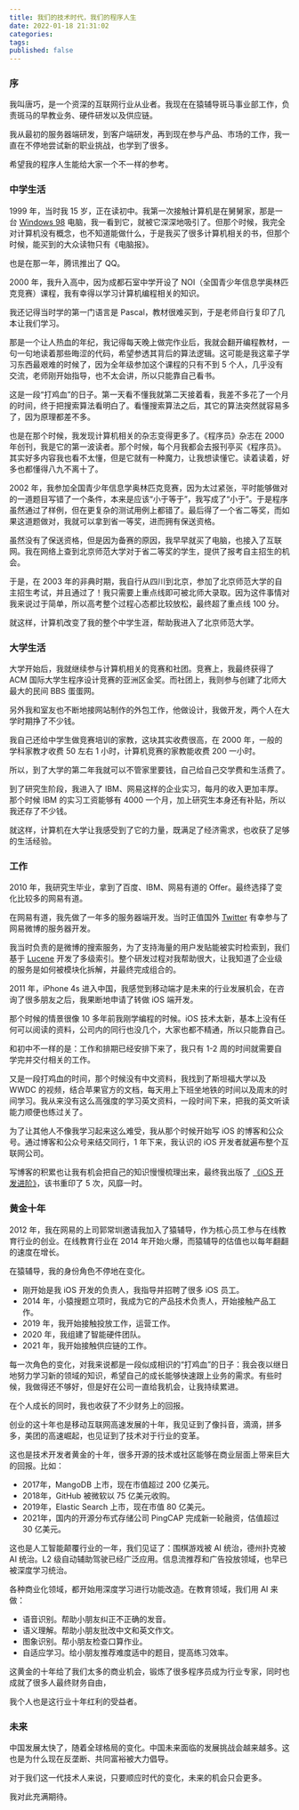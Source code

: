 ```yaml
---
title: 我们的技术时代，我们的程序人生
date: 2022-01-18 21:31:02
categories:
tags:
published: false
---
```


<!-- 

原稿：
https://gist.github.com/tangqiaoboy/7dc1b1e55840bc2dbfd4d674a0319617 

-->

### 序

我叫唐巧，是一个资深的互联网行业从业者。我现在在猿辅导斑马事业部工作，负责斑马的早教业务、硬件研发以及供应链。

我从最初的服务器端研发，到客户端研发，再到现在参与产品、市场的工作，我一直在不停地尝试新的职业挑战，也学到了很多。

希望我的程序人生能给大家一个不一样的参考。

### 中学生活

1999 年，当时我 15 岁，正在读初中。我第一次接触计算机是在舅舅家，那是一台 [Windows 98](https://en.wikipedia.org/wiki/Windows_98) 电脑，我一看到它，就被它深深地吸引了。但那个时候，我完全对计算机没有概念，也不知道能做什么，于是我买了很多计算机相关的书，但那个时候，能买到的大众读物只有《电脑报》。

也是在那一年，腾讯推出了 QQ。

2000 年，我升入高中，因为成都石室中学开设了 NOI（全国青少年信息学奥林匹克竞赛）课程，我有幸得以学习计算机编程相关的知识。

我还记得当时学的第一门语言是 Pascal，教材很难买到，于是老师自行复印了几本让我们学习。

那是一个让人热血的年纪，我记得每天晚上做完作业后，我就会翻开编程教材，一句一句地读着那些晦涩的代码，希望参透其背后的算法逻辑。这可能是我这辈子学习东西最艰难的时候了，因为全年级参加这个课程的只有不到 5 个人，几乎没有交流，老师刚开始指导，也不太会讲，所以只能靠自己看书。

这是一段“打鸡血”的日子。第一天看不懂我就第二天接着看，我差不多花了一个月的时间，终于把搜索算法看明白了。看懂搜索算法之后，其它的算法突然就容易多了，因为原理都差不多。

也是在那个时候，我发现计算机相关的杂志变得更多了。《程序员》杂志在 2000 年创刊，我是它的第一波读者。那个时候，每个月我都会去报刊亭买《程序员》。其实好多内容我也看不太懂，但是它就有一种魔力，让我想读懂它。读着读着，好多也都懂得八九不离十了。

2002 年，我参加全国青少年信息学奥林匹克竞赛，因为太过紧张，平时能够做对的一道题目写错了一个条件，本来是应该“小于等于”，我写成了“小于”。于是程序虽然通过了样例，但在更复杂的测试用例上都错了。最后得了一个省二等奖，而如果这道题做对，我就可以拿到省一等奖，进而拥有保送资格。

虽然没有了保送资格，但是因为备赛的原因，我早早就买了电脑，也接入了互联网。我在网络上查到北京师范大学对于省二等奖的学生，提供了报考自主招生的机会。

于是，在 2003 年的非典时期，我自行从四川到北京，参加了北京师范大学的自主招生考试，并且通过了！我只需要上重点线即可被北师大录取。因为这件事情对我来说过于简单，所以高考整个过程心态都比较放松，最终超了重点线 100 分。

就这样，计算机改变了我的整个中学生涯，帮助我进入了北京师范大学。

### 大学生活

大学开始后，我就继续参与计算机相关的竞赛和社团。竞赛上，我最终获得了 ACM 国际大学生程序设计竞赛的亚洲区金奖。而社团上，我则参与创建了北师大最大的民间 BBS 蛋蛋网。

另外我和室友也不断地接网站制作的外包工作，他做设计，我做开发，两个人在大学时期挣了不少钱。

我自己还给中学生做竞赛培训的家教，这块其实收费很高，在 2000 年，一般的学科家教才收费 50 左右 1 小时，计算机竞赛的家教能收费 200 一小时。

所以，到了大学的第二年我就可以不管家里要钱，自己给自己交学费和生活费了。

到了研究生阶段，我进入了 IBM、网易这样的企业实习，每月的收入更加丰厚。那个时候 IBM 的实习工资能够有 4000 一个月，加上研究生本身还有补贴，所以我还存了不少钱。

就这样，计算机在大学让我感受到了它的力量，既满足了经济需求，也收获了足够的生活经验。

### 工作

2010 年，我研究生毕业，拿到了百度、IBM、网易有道的 Offer。最终选择了变化比较多的网易有道。

在网易有道，我先做了一年多的服务器端开发。当时正值国外 [Twitter](https://twitter.com/) 有幸参与了网易微博的服务器开发。

我当时负责的是微博的搜索服务，为了支持海量的用户发贴能被实时检索到，我们基于 [Lucene](https://lucene.apache.org/) 开发了多级索引。整个研发过程对我帮助很大，让我知道了企业级的服务是如何被模块化拆解，并最终完成组合的。

2011 年，iPhone 4s 进入中国，我感觉到移动端才是未来的行业发展机会，在咨询了很多朋友之后，我果断地申请了转做 iOS 端开发。

那个时候的情景很像 10 多年前我刚学编程的时候。iOS 技术太新，基本上没有任何可以阅读的资料，公司内的同行也没几个，大家也都不精通，所以只能靠自己。

和初中不一样的是：工作和排期已经安排下来了，我只有 1-2 周的时间就需要自学完并交付相关的工作。

又是一段打鸡血的时间，那个时候没有中文资料，我找到了斯坦福大学以及 WWDC 的视频，结合苹果官方的文档，每天用上下班坐地铁的时间以及周末的时间学习。我从来没有这么高强度的学习英文资料，一段时间下来，把我的英文听读能力顺便也练过关了。

为了让其他人不像我学习起来这么难受，我从那个时候开始写 iOS 的博客和公众号。通过博客和公众号来结交同行，1 年下来，我认识的 iOS 开发者就遍布整个互联网公司。

写博客的积累也让我有机会把自己的知识慢慢梳理出来，最终我出版了 [《iOS 开发进阶》](https://item.jd.com/11598468.html)，该书重印了 5 次，风靡一时。

### 黄金十年

2012 年，我在网易的上司郭常圳邀请我加入了猿辅导，作为核心员工参与在线教育行业的创业。在线教育行业在 2014 年开始火爆，而猿辅导的估值也以每年翻翻的速度在增长。

在猿辅导，我的身份角色不停地在变化。

 * 刚开始是我 iOS 开发的负责人，我指导并招聘了很多 iOS 员工。
 * 2014 年，小猿搜题立项时，我成为它的产品技术负责人，开始接触产品工作。
 * 2019 年，我开始接触投放工作，运营工作。
 * 2020 年，我组建了智能硬件团队。
 * 2021 年，我开始接触供应链的工作。

每一次角色的变化，对我来说都是一段似成相识的“打鸡血”的日子：我会夜以继日地努力学习新的领域的知识，希望自己的成长能够快速跟上业务的需求。有些时候，我做得还不够好，但是好在公司一直给我机会，让我持续累进。

在个人成长的同时，我也收获了不少财务上的回报。

创业的这十年也是移动互联网高速发展的十年，我见证到了像抖音，滴滴，拼多多，美团的高速崛起，也见证到了技术对于行业的变革。

这也是技术开发者黄金的十年，很多开源的技术或社区能够在商业层面上带来巨大的回报。比如：

 * 2017年，MangoDB 上市，现在市值超过 200 亿美元。
 * 2018年，GitHub 被微软以 75 亿美元收购。
 * 2019年，Elastic Search 上市，现在市值 80 亿美元。
 * 2021年，国内的开源分布式存储公司 PingCAP 完成新一轮融资，估值超过 30 亿美元。 

这也是人工智能颠覆行业的一年，我们见证了：围棋游戏被 AI 统治，德州扑克被 AI 统治。L2 级自动辅助驾驶已经广泛应用。信息流推荐和广告投放领域，也早已被深度学习统治。

各种商业化领域，都开始用深度学习进行功能改造。在教育领域，我们用 AI 来做：

 * 语音识别。帮助小朋友纠正不正确的发音。
 * 语义理解。帮助小朋友批改中文和英文作文。
 * 图象识别。帮小朋友检查口算作业。
 * 自适应学习。给小朋友推荐难度适中的题目，提高练习效率。

这黄金的十年给了我们太多的商业机会，锻炼了很多程序员成为行业专家，同时也成就了很多人最终财务自由，

我个人也是这行业十年红利的受益者。

### 未来

中国发展太快了，随着全球格局的变化。中国未来面临的发展挑战会越来越多。这也是为什么现在反垄断、共同富裕被大力倡导。

对于我们这一代技术人来说，只要顺应时代的变化，未来的机会只会更多。

我对此充满期待。


